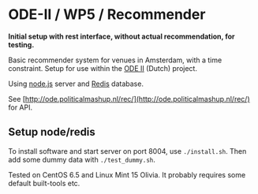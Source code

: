 # ODE-II / WP5 / Recommender

**Initial setup with rest interface, without actual recommendation, for testing.**

Basic recommender system for venues in Amsterdam, with a time constraint.
Setup for use within the [ODE II](http://www.amsterdamopendata.nl/web/guest/about-the-programme) (Dutch) project.

Using [node.js](http://nodejs.org/) server and [Redis](http://redis.io/) database.

See [http://ode.politicalmashup.nl/rec/](http://ode.politicalmashup.nl/rec/) for API.


## Setup node/redis

To install software and start server on port 8004, use `./install.sh`.
Then add some dummy data with `./test_dummy.sh`.

Tested on CentOS 6.5 and Linux Mint 15 Olivia. It probably requires some default built-tools etc.

